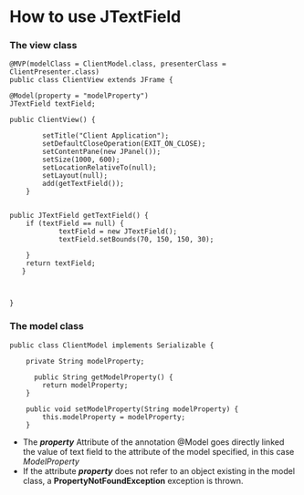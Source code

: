 # How to use JTextField #

### The view class ###

```
@MVP(modelClass = ClientModel.class, presenterClass = ClientPresenter.class)
public class ClientView extends JFrame {

@Model(property = "modelProperty")
JTextField textField;

public ClientView() {

		setTitle("Client Application");
		setDefaultCloseOperation(EXIT_ON_CLOSE);
		setContentPane(new JPanel());
		setSize(1000, 600);
		setLocationRelativeTo(null);
		setLayout(null);
		add(getTextField());
	}


public JTextField getTextField() {
	if (textField == null) {
			textField = new JTextField();
			textField.setBounds(70, 150, 150, 30);

	}
	return textField;
   }

  

}

```

### The model class ###

```
public class ClientModel implements Serializable {

	private String modelProperty;
      
      public String getModelProperty() {
		return modelProperty;
	}

	public void setModelProperty(String modelProperty) {
		this.modelProperty = modelProperty;
	}
```

  * The **_property_**  Attribute of the annotation @Model goes directly linked the value of text field to the attribute of the model specified, in this case _ModelProperty_
  * If the attribute  **_property_** does not refer to an object existing in the model class, a **PropertyNotFoundException** exception is thrown.